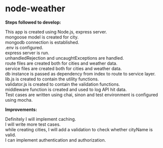 # node-weather

**Steps followed to develop:**

This app is created using Node.js, express server.<br>
mongoose model is created for city.<br>
mongodb connection is established.<br>
.env is configured.<br>
express server is run.<br>
unhandledRejection and uncaughtExceptions are handled.<br>
route files are created both for cities and weather data.<br>
service files are created both for cities and weather data.<br>
db instance is passed as dependency from index to route to service layer.<br>
lib.js is created to contain the utility functions.<br>
validator.js is created to contain the validation functions.<br>
middleware function is created and used to log API hit data.<br>
Test cases are written using chai, sinon and test environment is configured using mocha.<br>

**Improvements:**

Definitely I will implement caching.<br>
I will write more test cases.<br>
while creating cities, I will add a validation to check whether cityName is valid.<br>
I can implement authentication and authorization.<br>